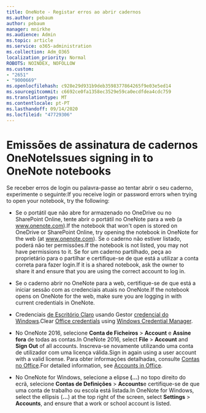 ```yaml
---
title: OneNote - Registar erros ao abrir cadernos
ms.author: pebaum
author: pebaum
manager: mnirkhe
ms.audience: Admin
ms.topic: article
ms.service: o365-administration
ms.collection: Adm_O365
localization_priority: Normal
ROBOTS: NOINDEX, NOFOLLOW
ms.custom:
- "2651"
- "9000669"
ms.openlocfilehash: c928e29d931b9deb3598377864265f9e03e5ed14
ms.sourcegitcommit: c6692ce0fa1358ec3529e59ca0ecdfdea4cdc759
ms.translationtype: MT
ms.contentlocale: pt-PT
ms.lasthandoff: 09/14/2020
ms.locfileid: "47729306"
---
```

# <a name="issues-signing-in-to-onenote-notebooks"></a><span data-ttu-id="1aea5-102">Emissões de assinatura de cadernos OneNote</span><span class="sxs-lookup"><span data-stu-id="1aea5-102">Issues signing in to OneNote notebooks</span></span>

<span data-ttu-id="1aea5-103">Se receber erros de login ou palavra-passe ao tentar abrir o seu caderno, experimente o seguinte:</span><span class="sxs-lookup"><span data-stu-id="1aea5-103">If you receive login or password errors when trying to open your notebook, try the following:</span></span>

- <span data-ttu-id="1aea5-104">Se o portátil que não abre for armazenado no OneDrive ou no SharePoint Online, tente abrir o portátil no OneNote para a web (a www.onenote.com).</span><span class="sxs-lookup"><span data-stu-id="1aea5-104">If the notebook that won't open is stored on OneDrive or SharePoint Online, try opening the notebook in OneNote for the web (at www.onenote.com).</span></span> <span data-ttu-id="1aea5-105">Se o caderno não estiver listado, poderá não ter permissões.</span><span class="sxs-lookup"><span data-stu-id="1aea5-105">If the notebook is not listed, you may not have permissions to it.</span></span> <span data-ttu-id="1aea5-106">Se for um caderno partilhado, peça ao proprietário para o partilhar e certifique-se de que está a utilizar a conta correta para fazer login.</span><span class="sxs-lookup"><span data-stu-id="1aea5-106">If it is a shared notebook, ask the owner to share it and ensure that you are using the correct account to log in.</span></span>

- <span data-ttu-id="1aea5-107">Se o caderno abrir no OneNote para a web, certifique-se de que está a iniciar sessão com as credenciais atuais no OneNote.</span><span class="sxs-lookup"><span data-stu-id="1aea5-107">If the notebook opens on OneNote for the web, make sure you are logging in with current credentials in OneNote.</span></span> 

- <span data-ttu-id="1aea5-108">Credenciais [de Escritório Claro](https://docs.microsoft.com/office/troubleshoot/error-messages/another-account-already-signed-in#step-3-clear-cached-credentials-on-the-computer) usando Gestor [credencial do Windows](https://support.microsoft.com/help/4026814/windows-accessing-credential-manager).</span><span class="sxs-lookup"><span data-stu-id="1aea5-108">Clear [Office credentials](https://docs.microsoft.com/office/troubleshoot/error-messages/another-account-already-signed-in#step-3-clear-cached-credentials-on-the-computer) using [Windows Credential Manager](https://support.microsoft.com/help/4026814/windows-accessing-credential-manager).</span></span>

- <span data-ttu-id="1aea5-109">No OneNote 2016, selecione **Conta de Ficheiros**  >  **Account** e **Assine fora** de todas as contas.</span><span class="sxs-lookup"><span data-stu-id="1aea5-109">In OneNote 2016, select **File** > **Account** and **Sign Out** of all accounts.</span></span> <span data-ttu-id="1aea5-110">Inscreva-se novamente utilizando uma conta de utilizador com uma licença válida.</span><span class="sxs-lookup"><span data-stu-id="1aea5-110">Sign in again using a user account with a valid license.</span></span> <span data-ttu-id="1aea5-111">Para obter informações detalhadas, consulte [Contas no Office](https://support.office.com/article/accounts-in-office-628ea040-f265-49de-b986-be09c3ebf8a9).</span><span class="sxs-lookup"><span data-stu-id="1aea5-111">For detailed information, see [Accounts in Office](https://support.office.com/article/accounts-in-office-628ea040-f265-49de-b986-be09c3ebf8a9).</span></span>

- <span data-ttu-id="1aea5-112">No OneNote for Windows, selecione a elipse **(...**) no topo direito do ecrã, selecione **Contas de Definições**  >  **Accounts**e certifique-se de que uma conta de trabalho ou escola está listada.</span><span class="sxs-lookup"><span data-stu-id="1aea5-112">In OneNote for Windows, select the ellipsis (**…**) at the top right of the screen, select **Settings** > **Accounts**, and ensure that a work or school account is listed.</span></span>
